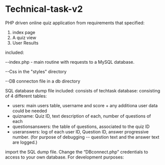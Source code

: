 # Technical-task-v2

PHP driven online quiz application from requirements that specified:

1. index page
2. A  quiz view
3. User Results

included:

--index.php - main routine with requests to a MySQL database.

--Css in the "styles" directory

--DB connecton file in a db directory


SQL database dump file included: consists of techtask database: consisting of 4 different tables:
- users: main users table, username and score + any additiona user data could be needed
- quizname: Quiz ID, text description of each, number of questions of each
- questionsanswers: the table of questions, associated to the quiz ID
- useranswers: log of each user ID, Question ID, answer progressive number. 
 (for purpose of debugging -- question text and the answer text are logged.) 

 import the SQL dump file. Change the “DBconnect.php” credentials to access to your own database.
 For development purposes: 
